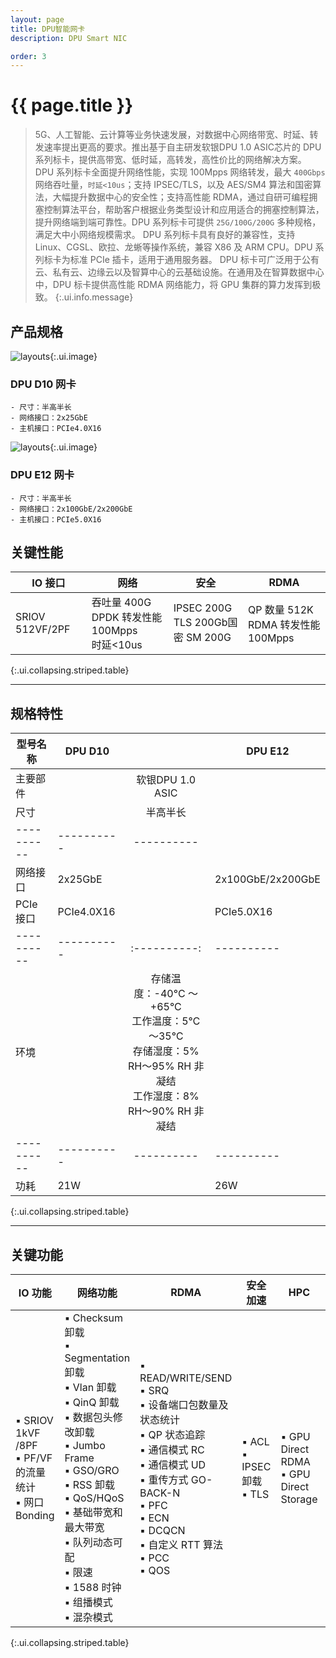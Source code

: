 ```yaml
---
layout: page
title: DPU智能网卡
description: DPU Smart NIC

order: 3
---
```

# {{ page.title }}

> 5G、人工智能、云计算等业务快速发展，对数据中心网络带宽、时延、转发速率提出更高的要求。推出基于自主研发软银DPU 1.0 ASIC芯片的 DPU 系列标卡，提供高带宽、低时延，高转发，高性价比的网络解决方案。
DPU 系列标卡全面提升网络性能，实现 100Mpps 网络转发，最大 `400Gbps` 网络吞吐量，`时延<10us`；支持 IPSEC/TLS，以及 AES/SM4 算法和国密算法，大幅提升数据中心的安全性；支持高性能 RDMA，通过自研可编程拥塞控制算法平台，帮助客户根据业务类型设计和应用适合的拥塞控制算法，提升网络端到端可靠性。DPU 系列标卡可提供 `25G/100G/200G` 多种规格，满足大中小网络规模需求。 DPU 系列标卡具有良好的兼容性，支持 Linux、CGSL、欧拉、龙蜥等操作系统，兼容 X86 及 ARM CPU。DPU 系列标卡为标准 PCIe 插卡，适用于通用服务器。
DPU 标卡可广泛用于公有云、私有云、边缘云以及智算中心的云基础设施。在通用及在智算数据中心中，DPU 标卡提供高性能 RDMA 网络能力，将 GPU 集群的算力发挥到极致。
{:.ui.info.message}

## 产品规格

![layouts](image1.png "DPU D10"){:.ui.image}

### DPU D10 网卡
    - 尺寸：半高半长
    - 网络接口：2x25GbE
    - 主机接口：PCIe4.0X16

![layouts](image2.png "DPU E12"){:.ui.image}

### DPU E12 网卡
    - 尺寸：半高半长
    - 网络接口：2x100GbE/2x200GbE
    - 主机接口：PCIe5.0X16


## 关键性能

|  <b>IO 接口</b> |  <b>网络</b> | <b>安全</b> | <b>RDMA</b>  |
|----------|----------|----------|----------|
| SRIOV 512VF/2PF  |  吞吐量 400G<br>DPDK 转发性能 100Mpps<br>时延<10us | IPSEC 200G<br>TLS 200Gb<r>国密 SM 200G |  QP 数量 512K<br>RDMA 转发性能 100Mpps  |
{:.ui.collapsing.striped.table}

---

## 规格特性

| <b>型号名称</b> | <b>DPU D10</b> |    | <b>DPU E12</b> |
|----------|----------|:----------:|----------|
| 主要部件 |    |  软银DPU 1.0 ASIC |   |
| 尺寸 |    | 半高半长 | |
|----------|----------|----------|
| 网络接口 |  2x25GbE | |  2x100GbE/2x200GbE |
| PCIe 接口 |  PCIe4.0X16 | |  PCIe5.0X16 |
|----------|----------|:----------:|----------|
| 环境 |    | 存储温度：-40°C ～ +65°C<br>工作温度：5℃～35℃<br>存储湿度：5% RH～95% RH 非凝结<br>工作湿度：8% RH～90% RH 非凝结 |    |
|----------|----------|----------|----------|
| 功耗 | 21W |  | 26W |
{:.ui.collapsing.striped.table}

---

## 关键功能

| <b>IO 功能</b> | <b>网络功能</b> | <b>RDMA</b> | <b>安全加速</b> | <b>HPC</b> | <b>运维管理</b> |
|----------|----------|----------|----------|----------|----------|
| ▪ SRIOV 1kVF /8PF<br>▪ PF/VF 的流量统计<br>▪ 网口 Bonding | ▪ Checksum 卸载<br>▪ Segmentation 卸载<br>▪ Vlan 卸载<br>▪ QinQ 卸载<br>▪ 数据包头修改卸载<br>▪ Jumbo Frame<br>▪ GSO/GRO<br>▪ RSS 卸载<br>▪ QoS/HQoS<br>▪ 基础带宽和最大带宽<br>▪ 队列动态可配<br>▪ 限速<br>▪ 1588 时钟<br>▪ 组播模式<br>▪ 混杂模式 | ▪ READ/WRITE/SEND<br>▪ SRQ<br>▪ 设备端口包数量及状态统计<br>▪ QP 状态追踪<br>▪ 通信模式 RC<br>▪ 通信模式 UD<br>▪ 重传方式 GO-BACK-N<br>▪ PFC<br>▪ ECN<br>▪ DCQCN<br>▪ 自定义 RTT 算法<br>▪ PCC<br>▪ QOS | ▪ ACL<br>▪ IPSEC 卸载<br>▪ TLS | ▪ GPU Direct RDMA<br>▪ GPU Direct Storage | ▪ 支持网卡自检<br>▪ 支持网卡固件升级<br>▪ 支持预启动执行环境（PXE） |
{:.ui.collapsing.striped.table}
